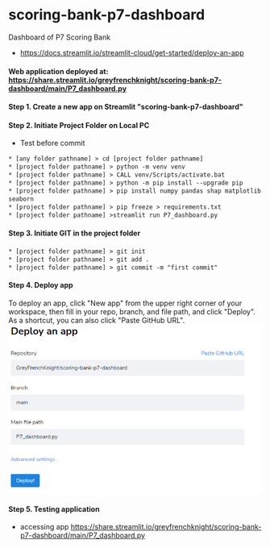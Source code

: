 # scoring-bank-p7-dashboard
Dashboard of P7 Scoring Bank
* https://docs.streamlit.io/streamlit-cloud/get-started/deploy-an-app
#### Web application deployed at: https://share.streamlit.io/greyfrenchknight/scoring-bank-p7-dashboard/main/P7_dashboard.py

#### Step 1. Create a new app on Streamlit "scoring-bank-p7-dashboard"

#### Step 2. Initiate Project Folder on Local PC
* Test before commit
```
* [any folder pathname] > cd [project folder pathname]
* [project folder pathname] > python -m venv venv
* [project folder pathname] > CALL venv/Scripts/activate.bat
* [project folder pathname] > python -m pip install --upgrade pip
* [project folder pathname] > pip install numpy pandas shap matplotlib seaborn
* [project folder pathname] > pip freeze > requirements.txt
* [project folder pathname] >streamlit run P7_dashboard.py
```

#### Step 3. Initiate GIT in the project folder
```
* [project folder pathname] > git init
* [project folder pathname] > git add .
* [project folder pathname] > git commit -m "first commit"
```

#### Step 4. Deploy app
To deploy an app, click "New app" from the upper right corner of your workspace, then fill in your repo, branch, and file path, and click "Deploy". As a shortcut, you can also click "Paste GitHub URL".
![deployment_streamlit](https://github.com/GreyFrenchKnight/scoring-bank-p7-dashboard/blob/f0df22a5040b12fc0506d47cf5d2a262e201c95d/streamlit_deployment.PNG)

#### Step 5. Testing application
* accessing app https://share.streamlit.io/greyfrenchknight/scoring-bank-p7-dashboard/main/P7_dashboard.py
